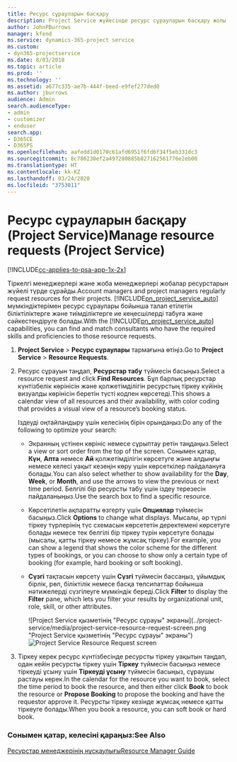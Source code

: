 ```yaml
---
title: Ресурс сұрауларын басқару
description: Project Service жүйесінде ресурс сұрауларын басқару жолы
author: JohnPBurrows
manager: kfend
ms.service: dynamics-365-project service
ms.custom:
- dyn365-projectservice
ms.date: 8/03/2018
ms.topic: article
ms.prod: ''
ms.technology: ''
ms.assetid: a677c335-ae7b-444f-beed-e9fef277ded0
ms.author: jburrows
audience: Admin
search.audienceType:
- admin
- customizer
- enduser
search.app:
- D365CE
- D365PS
ms.openlocfilehash: aafedd1d0170c61afd6951f6fd6f34f5eb331dc3
ms.sourcegitcommit: 8c786230ef2a497280885b827162561776e2eb00
ms.translationtype: HT
ms.contentlocale: kk-KZ
ms.lasthandoff: 03/24/2020
ms.locfileid: "3753011"
---
```

# <a name="manage-resource-requests-project-service"></a><span data-ttu-id="35e6a-103">Ресурс сұрауларын басқару (Project Service)</span><span class="sxs-lookup"><span data-stu-id="35e6a-103">Manage resource requests (Project Service)</span></span>

[!INCLUDE[cc-applies-to-psa-app-1x-2x](../includes/cc-applies-to-psa-app-1x-2x.md)]

<span data-ttu-id="35e6a-104">Тіркелгі менеджерлері және жоба менеджерлері жобалар ресурстарын жүйелі түрде сұрайды.</span><span class="sxs-lookup"><span data-stu-id="35e6a-104">Account managers and project managers regularly request resources for their projects.</span></span> <span data-ttu-id="35e6a-105">[!INCLUDE[pn_project_service_auto](../includes/pn-project-service-auto.md)] мүмкіндіктерімен ресурс сұраулары бойынша талап етілетін біліктіліктерге және тиімділіктерге ие кеңесшілерді табуға және сәйкестендіруге болады.</span><span class="sxs-lookup"><span data-stu-id="35e6a-105">With the [!INCLUDE[pn_project_service_auto](../includes/pn-project-service-auto.md)] capabilities, you can find and match consultants who have the required skills and proficiencies to those resource requests.</span></span>  
  
1. <span data-ttu-id="35e6a-106">**Project Service** > **Ресурс сұраулары** тармағына өтіңіз.</span><span class="sxs-lookup"><span data-stu-id="35e6a-106">Go to **Project Service** > **Resource Requests**.</span></span>  
  
2. <span data-ttu-id="35e6a-107">Ресурс сұрауын таңдап, **Ресурстар табу** түймесін басыңыз.</span><span class="sxs-lookup"><span data-stu-id="35e6a-107">Select a resource request and click **Find Resources**.</span></span> <span data-ttu-id="35e6a-108">Бұл барлық ресурстар күнтізбелік көрінісін және қолжетімділігін ресурстың тіркеу күйінің визуалды көрінісін беретін түсті кодпен көрсетеді.</span><span class="sxs-lookup"><span data-stu-id="35e6a-108">This shows a calendar view of all resources and their availability, with color coding that provides a visual view of a resource’s booking status.</span></span>  
  
    <span data-ttu-id="35e6a-109">Іздеуді оңтайландыру үшін келесінің бірін орындаңыз:</span><span class="sxs-lookup"><span data-stu-id="35e6a-109">Do any of the following to optimize your search:</span></span>  
  
   -   <span data-ttu-id="35e6a-110">Экранның үстінен көрініс немесе сұрыптау ретін таңдаңыз.</span><span class="sxs-lookup"><span data-stu-id="35e6a-110">Select a view or sort order from the top of the screen.</span></span> <span data-ttu-id="35e6a-111">Сонымен қатар, **Күн**, **Апта** немесе **Ай** қолжетімділігін көрсетуге және алдыңғы немесе келесі уақыт кезеңін көру үшін көрсеткілер пайдалануға болады.</span><span class="sxs-lookup"><span data-stu-id="35e6a-111">You can also select whether to show availability for the **Day**, **Week**, or **Month**, and use the arrows to view the previous or next time period.</span></span> <span data-ttu-id="35e6a-112">Белгілі бір ресурсты табу үшін іздеу терезесін пайдаланыңыз.</span><span class="sxs-lookup"><span data-stu-id="35e6a-112">Use the search box to find a specific resource.</span></span>  
  
   -   <span data-ttu-id="35e6a-113">Көрсетілетін ақпаратты өзгерту үшін **Опциялар** түймесін басыңыз.</span><span class="sxs-lookup"><span data-stu-id="35e6a-113">Click **Options** to change what displays.</span></span> <span data-ttu-id="35e6a-114">Мысалы, әр түрлі тіркеу түрлерінің түс схемасын көрсететін деректемені көрсетуге болады немесе тек белгілі бір тіркеу түрін көрсетуге болады (мысалы, қатты тіркеу немесе жұмсақ тіркеу).</span><span class="sxs-lookup"><span data-stu-id="35e6a-114">For example, you can show a legend that shows the color scheme for the different types of bookings, or you can choose to show only a certain type of booking (for example, hard booking or soft booking).</span></span>  
  
   -   <span data-ttu-id="35e6a-115">**Сүзгі** тақтасын көрсету үшін **Сүзгі** түймесін бассаңыз, ұйымдық бірлік, рөл, біліктілік немесе басқа төлсипаттар бойынша нәтижелерді сүзгілеуге мүмкіндік береді.</span><span class="sxs-lookup"><span data-stu-id="35e6a-115">Click **Filter** to display the **Filter** pane, which lets you filter your results by organizational unit, role, skill, or other attributes.</span></span>  
  
       <span data-ttu-id="35e6a-116">![Project Service қызметінің "Ресурс сұрауы" экраны](../project-service/media/project-service-resource-request-screen.png "Project Service қызметінің "Ресурс сұрауы" экраны")</span><span class="sxs-lookup"><span data-stu-id="35e6a-116">![Project Service Resource Request screen](../project-service/media/project-service-resource-request-screen.png "Project Service Resource Request screen")</span></span>  
  
3. <span data-ttu-id="35e6a-117">Тіркеу керек ресурс күнтізбесінде ресурсты тіркеу уақытын таңдап, одан кейін ресурсты тіркеу үшін **Тіркеу** түймесін басыңыз немесе тіркеуді ұсыну үшін **Тіркеуді ұсыну** түймесін басыңыз, сұраушы растауы керек.</span><span class="sxs-lookup"><span data-stu-id="35e6a-117">In the calendar for the resource you want to book, select the time period to book the resource, and then either click **Book** to book the resource or **Propose Booking** to propose the booking and have the requestor approve it.</span></span> <span data-ttu-id="35e6a-118">Ресурсты тіркеу кезінде жұмсақ немесе қатты тіркеуге болады.</span><span class="sxs-lookup"><span data-stu-id="35e6a-118">When you book a resource, you can soft book or hard book.</span></span>  
  
### <a name="see-also"></a><span data-ttu-id="35e6a-119">Сонымен қатар, келесіні қараңыз:</span><span class="sxs-lookup"><span data-stu-id="35e6a-119">See Also</span></span>  
 [<span data-ttu-id="35e6a-120">Ресурстар менеджерінің нұсқаулығы</span><span class="sxs-lookup"><span data-stu-id="35e6a-120">Resource Manager Guide</span></span>](../project-service/resource-manager-guide.md)
